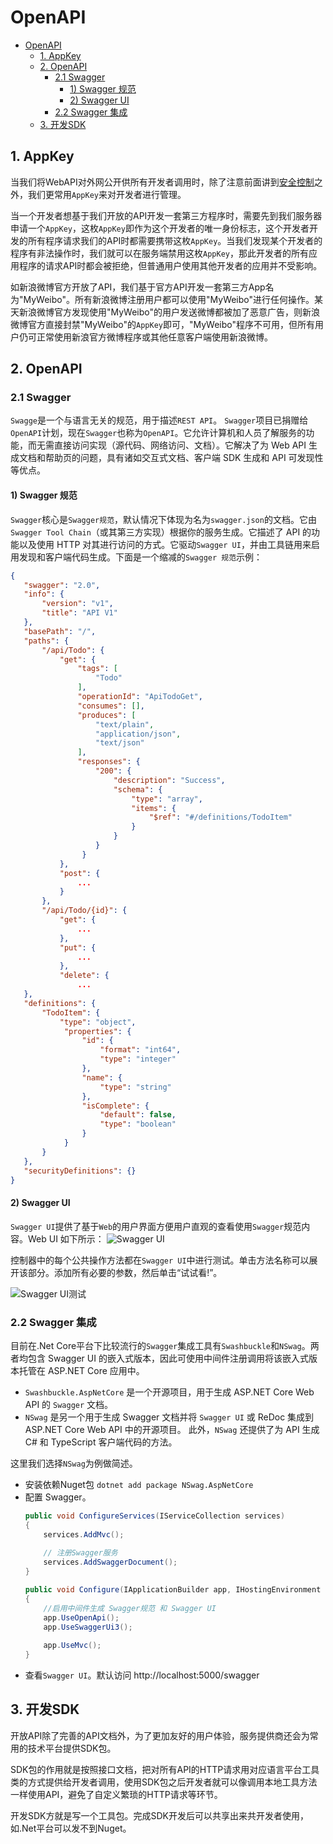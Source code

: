 # OpenAPI

- [OpenAPI](#openapi)
  - [1. AppKey](#1-appkey)
  - [2. OpenAPI](#2-openapi)
    - [2.1 Swagger](#21-swagger)
      - [1) Swagger 规范](#1-swagger-%e8%a7%84%e8%8c%83)
      - [2) Swagger UI](#2-swagger-ui)
    - [2.2 Swagger 集成](#22-swagger-%e9%9b%86%e6%88%90)
  - [3. 开发SDK](#3-%e5%bc%80%e5%8f%91sdk)

## 1. AppKey
当我们将WebAPI对外网公开供所有开发者调用时，除了注意前面讲到[安全控制](webapi-security.md)之外，我们更常用`AppKey`来对开发者进行管理。

当一个开发者想基于我们开放的API开发一套第三方程序时，需要先到我们服务器申请一个`AppKey`，这枚`AppKey`即作为这个开发者的唯一身份标志，这个开发者开发的所有程序请求我们的API时都需要携带这枚`AppKey`。当我们发现某个开发者的程序有非法操作时，我们就可以在服务端禁用这枚`AppKey`，那此开发者的所有应用程序的请求API时都会被拒绝，但普通用户使用其他开发者的应用并不受影响。

如新浪微博官方开放了API，我们基于官方API开发一套第三方App名为"MyWeibo"。所有新浪微博注册用户都可以使用"MyWeibo"进行任何操作。某天新浪微博官方发现使用"MyWeibo"的用户发送微博都被加了恶意广告，则新浪微博官方直接封禁"MyWeibo"的`AppKey`即可，"MyWeibo"程序不可用，但所有用户仍可正常使用新浪官方微博程序或其他任意客户端使用新浪微博。

## 2. OpenAPI
### 2.1 Swagger
`Swagge`是一个与语言无关的规范，用于描述`REST API`。 `Swagger`项目已捐赠给`OpenAPI`计划，现在`Swagger`也称为`OpenAPI`。它允许计算机和人员了解服务的功能，而无需直接访问实现（源代码、网络访问、文档）。它解决了为 Web API 生成文档和帮助页的问题，具有诸如交互式文档、客户端 SDK 生成和 API 可发现性等优点。

#### 1) Swagger 规范
`Swagger`核心是`Swagger规范`，默认情况下体现为名为`swagger.json`的文档。它由`Swagger Tool Chain`（或其第三方实现）根据你的服务生成。它描述了 API 的功能以及使用 HTTP 对其进行访问的方式。它驱动`Swagger UI`，并由工具链用来启用发现和客户端代码生成。下面是一个缩减的`Swagger 规范`示例：

```json
{
   "swagger": "2.0",
   "info": {
       "version": "v1",
       "title": "API V1"
   },
   "basePath": "/",
   "paths": {
       "/api/Todo": {
           "get": {
               "tags": [
                   "Todo"
               ],
               "operationId": "ApiTodoGet",
               "consumes": [],
               "produces": [
                   "text/plain",
                   "application/json",
                   "text/json"
               ],
               "responses": {
                   "200": {
                       "description": "Success",
                       "schema": {
                           "type": "array",
                           "items": {
                               "$ref": "#/definitions/TodoItem"
                           }
                       }
                   }
                }
           },
           "post": {
               ...
           }
       },
       "/api/Todo/{id}": {
           "get": {
               ...
           },
           "put": {
               ...
           },
           "delete": {
               ...
   },
   "definitions": {
       "TodoItem": {
           "type": "object",
            "properties": {
                "id": {
                    "format": "int64",
                    "type": "integer"
                },
                "name": {
                    "type": "string"
                },
                "isComplete": {
                    "default": false,
                    "type": "boolean"
                }
            }
       }
   },
   "securityDefinitions": {}
}
```
#### 2) Swagger UI
`Swagger UI`提供了基于`Web`的用户界面方便用户直观的查看使用`Swagger`规范内容。Web UI 如下所示：
![Swagger UI](https://s2.ax1x.com/2020/01/19/1CuDxK.png)

控制器中的每个公共操作方法都在`Swagger UI`中进行测试。单击方法名称可以展开该部分。添加所有必要的参数，然后单击“试试看!”。

![Swagger UI测试](https://s2.ax1x.com/2020/01/19/1CusKO.png)

### 2.2 Swagger 集成
目前在.Net Core平台下比较流行的`Swagger`集成工具有`Swashbuckle`和`NSwag`。两者均包含 Swagger UI 的嵌入式版本，因此可使用中间件注册调用将该嵌入式版本托管在 ASP.NET Core 应用中。

* `Swashbuckle.AspNetCore` 是一个开源项目，用于生成 ASP.NET Core Web API 的 `Swagger` 文档。
* `NSwag` 是另一个用于生成 Swagger 文档并将 `Swagger UI` 或 ReDoc 集成到 ASP.NET Core Web API 中的开源项目。 此外，`NSwag` 还提供了为 API 生成 C# 和 TypeScript 客户端代码的方法。

这里我们选择`NSwag`为例做简述。
* 安装依赖Nuget包 `dotnet add package NSwag.AspNetCore`
* 配置 Swagger。
    ```csharp
    public void ConfigureServices(IServiceCollection services)
    {
        services.AddMvc();
        
        // 注册Swagger服务
        services.AddSwaggerDocument();
    }

    public void Configure(IApplicationBuilder app, IHostingEnvironment env)
    {
        //启用中间件生成 Swagger规范 和 Swagger UI 
        app.UseOpenApi();
        app.UseSwaggerUi3();
        
        app.UseMvc();
    }
    ```
* 查看`Swagger UI`。默认访问 http://localhost:5000/swagger


## 3. 开发SDK
开放API除了完善的API文档外，为了更加友好的用户体验，服务提供商还会为常用的技术平台提供SDK包。

SDK包的作用就是按照接口文档，把对所有API的HTTP请求用对应语言平台工具类的方式提供给开发者调用，使用SDK包之后开发者就可以像调用本地工具方法一样使用API，避免了自定义繁琐的HTTP请求等环节。

开发SDK方就是写一个工具包。完成SDK开发后可以共享出来共开发者使用，如.Net平台可以发不到Nuget。

